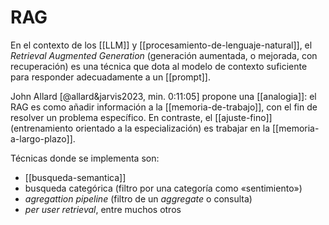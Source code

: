 # RAG
En el contexto de los [[LLM]] y [[procesamiento-de-lenguaje-natural]], el *Retrieval Augmented Generation* (generación aumentada, o mejorada, con recuperación) es una técnica que dota al modelo de contexto suficiente para responder adecuadamente a un [[prompt]].

John Allard [@allard&jarvis2023, min. 0:11:05] propone una [[analogia]]: el RAG es como añadir información a la [[memoria-de-trabajo]], con el fin de resolver un problema específico. En contraste, el [[ajuste-fino]] (entrenamiento orientado a la especialización) es trabajar en la [[memoria-a-largo-plazo]].


Técnicas donde se implementa son:

- [[busqueda-semantica]]
- busqueda categórica (filtro por una categoría como «sentimiento»)
- *agregattion pipeline* (filtro de un *aggregate* o consulta)
- *per user retrieval*, entre muchos otros
